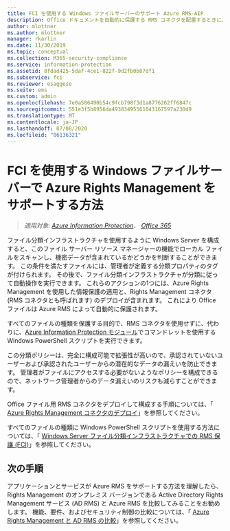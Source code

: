 ```yaml
---
title: FCI を使用する Windows ファイルサーバーのサポート Azure RMS-AIP
description: Office ドキュメントを自動的に保護する RMS コネクタを配置するときに、Windows Server ファイル分類インフラストラクチャがどのように Azure RMS で使用されるかについて説明します。
author: mlottner
ms.author: mlottner
manager: rkarlin
ms.date: 11/30/2019
ms.topic: conceptual
ms.collection: M365-security-compliance
ms.service: information-protection
ms.assetid: 8fdad425-5daf-4ce1-822f-9d2fb0b87df1
ms.subservice: fci
ms.reviewer: esaggese
ms.suite: ems
ms.custom: admin
ms.openlocfilehash: 7e0a586490b54c9fcb798f3d1a8776262ff6847c
ms.sourcegitcommit: 551e3f5b8956da49383495561043167597a230d9
ms.translationtype: MT
ms.contentlocale: ja-JP
ms.lasthandoff: 07/08/2020
ms.locfileid: "86136321"
---
```

# <a name="how-windows-file-servers-that-use-fci-support-azure-rights-management"></a>FCI を使用する Windows ファイルサーバーで Azure Rights Management をサポートする方法

>*適用対象: [Azure Information Protection](https://azure.microsoft.com/pricing/details/information-protection)、 [Office 365](https://download.microsoft.com/download/E/C/F/ECF42E71-4EC0-48FF-AA00-577AC14D5B5C/Azure_Information_Protection_licensing_datasheet_EN-US.pdf)*


ファイル分類インフラストラクチャを使用するように Windows Server を構成すると、このファイル サーバー リソース マネージャーの機能でローカル ファイルをスキャンし、機密データが含まれているかどうかを判断することができます。 この条件を満たすファイルには、管理者が定義する分類プロパティのタグが付けられます。 その後で、ファイル分類インフラストラクチャが分類に従って自動操作を実行できます。 これらのアクションの1つには、Azure Rights Management を使用した情報保護の適用と、Rights Management コネクタ (RMS コネクタとも呼ばれます) のデプロイが含まれます。 これにより Office ファイルは Azure RMS によって自動的に保護されます。

すべてのファイルの種類を保護する目的で、RMS コネクタを使用せずに、代わりに、[Azure Information Protection モジュール](./rms-client/client-admin-guide-powershell.md)でコマンドレットを使用する Windows PowerShell スクリプトを実行できます。

この分類ポリシーは、完全に構成可能で拡張性が高いので、承認されていないユーザーおよび承認されたユーザーからの潜在的なデータの漏えいを防止できます。 管理者がファイルにアクセスする必要がないようなポリシーを構成できるので、ネットワーク管理者からのデータ漏えいのリスクも減らすことができます。

Office ファイル用 RMS コネクタをデプロイして構成する手順については、「 [Azure Rights Management コネクタのデプロイ](deploy-rms-connector.md)」を参照してください。

すべてのファイルの種類に Windows PowerShell スクリプトを使用する方法については、「 [Windows Server ファイル分類インフラストラクチャでの RMS 保護 &#40;FCI&#41;](./rms-client/configure-fci.md)」を参照してください。



## <a name="next-steps"></a>次の手順
アプリケーションとサービスが Azure RMS をサポートする方法を理解したら、Rights Management のオンプレミス バージョンである Active Directory Rights Management サービス (AD RMS) と Azure RMS を比較してみることをお勧めします。 機能、要件、およびセキュリティ制御の比較については、「 [Azure Rights Management と AD RMS の比較](compare-on-premise.md)」を参照してください。


